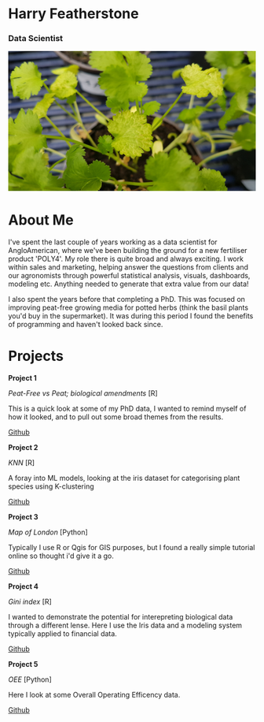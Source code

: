 



# Harry Featherstone
### Data Scientist



![image](img1.jpg)

# About Me

I've spent the last couple of years working as a data scientist for AngloAmerican, where we've been building the ground for a new fertiliser product 'POLY4'. My role there is quite broad and always exciting. I work within sales and marketing, helping answer the questions from clients and our agronomists through powerful statistical analysis, visuals, dashboards, modeling etc. Anything needed to generate that extra value from our data!

I also spent the years before that completing a PhD. This was focused on improving peat-free growing media for potted herbs (think the basil plants you'd buy in the supermarket). It was during this period I found the benefits of programming and haven't looked back since.

# Projects

**Project 1**

*Peat-Free vs Peat; biological amendments* [R]

This is a quick look at some of my PhD data, I wanted to remind myself of how it looked, and to pull out some broad themes from the results.

[Github](https://github.com/HGfeatherz/HGfeatherz.github.io/tree/main/projects/phd_data_rstudio.md)


**Project 2**

*KNN* [R]

A foray into ML models, looking at the iris dataset for categorising plant species using K-clustering

[Github](https://github.com/HGfeatherz/HGfeatherz.github.io/tree/main/projects/KNN_r.md)

**Project 3**

*Map of London* [Python]

Typically I use R or Qgis for GIS purposes, but I found a really simple tutorial online so thought i'd give it a go.

[Github](https://github.com/HGfeatherz/HGfeatherz.github.io/tree/main/projects/map_of_ldn.ipynb)


**Project 4**

*Gini index* [R]

I wanted to demonstrate the potential for interepreting biological data through a different lense. Here
I use the Iris data and a modeling system typically applied to financial data.

[Github](https://github.com/HGfeatherz/HGfeatherz.github.io/tree/main/projects/gini_rstudio.md)


**Project 5**

*OEE* [Python]

Here I look at some Overall Operating Efficency data. 

[Github](https://github.com/HGfeatherz/HGfeatherz.github.io/tree/main/projects/oee.ipynb)


